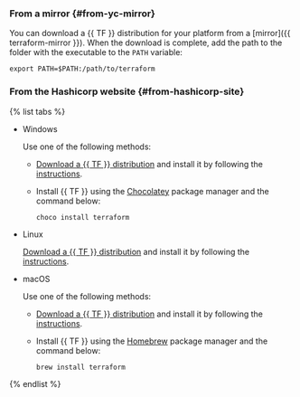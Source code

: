
### From a mirror {#from-yc-mirror}

You can download a {{ TF }} distribution for your platform from a [mirror]({{ terraform-mirror }}). When the download is complete, add the path to the folder with the executable to the `PATH` variable:

```
export PATH=$PATH:/path/to/terraform
```


### From the Hashicorp website {#from-hashicorp-site}


{% list tabs %}

- Windows

   Use one of the following methods:

   * [Download a {{ TF }} distribution](https://www.terraform.io/downloads.html) and install it by following the [instructions](https://learn.hashicorp.com/tutorials/terraform/install-cli?in=terraform/aws-get-started).
   * Install {{ TF }} using the [Chocolatey](https://chocolatey.org/install) package manager and the command below:

      ```
      choco install terraform
      ```

- Linux

   [Download a {{ TF }} distribution](https://www.terraform.io/downloads.html) and install it by following the [instructions](https://learn.hashicorp.com/tutorials/terraform/install-cli?in=terraform/aws-get-started).

- macOS

   Use one of the following methods:

   * [Download a {{ TF }} distribution](https://www.terraform.io/downloads.html) and install it by following the [instructions](https://learn.hashicorp.com/tutorials/terraform/install-cli?in=terraform/aws-get-started).
   * Install {{ TF }} using the [Homebrew](https://brew.sh) package manager and the command below:

      ```
      brew install terraform
      ```

{% endlist %}

